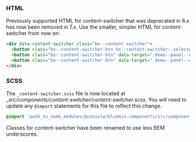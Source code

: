 ### HTML

Previously supported HTML for content-switcher that was deprecated in 6.x has now been removed in 7.x.
Use the smaller, simpler HTML for content-switcher from now on:

```html
<div data-content-switcher class="bx--content-switcher">
  <button class="bx--content-switcher-btn bx--content-switcher--selected" data-target=".demo--panel--opt-1">Option 1</button>
  <button class="bx--content-switcher-btn" data-target=".demo--panel--opt-2">Option 2</button>
  <button class="bx--content-switcher-btn" data-target=".demo--panel--opt-3">Option 3</button>
</div>
```

### SCSS

The `_content-switcher.scss` file is now located at __src/components/content-switcher/_content-switcher.scss__. You will need to update any `@import` statements for this file to reflect this change.

```scss
@import 'path_to_node_modules/@console/bluemix-components/src/components/content-switcher/content-switcher';
```

Classes for content-switcher have been renamed to use less BEM underscores.
